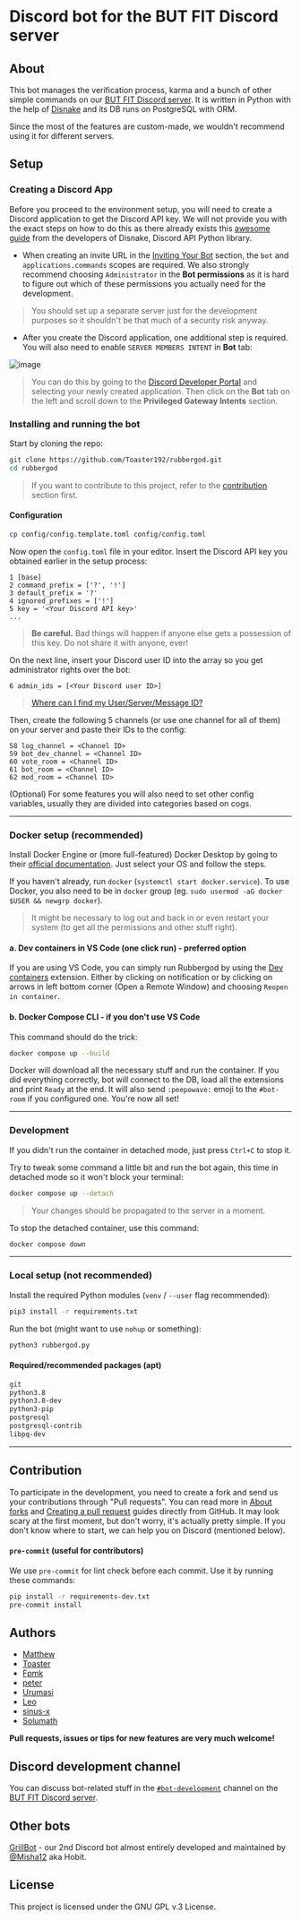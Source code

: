 # Discord bot for the BUT FIT Discord server

## About

This bot manages the verification process, karma and a bunch of other simple commands
on our [BUT FIT Discord server](https://discord.com/invite/vutfit). It is written in Python with the help of [Disnake](https://docs.disnake.dev/en/latest/index.html) and its DB runs on PostgreSQL with ORM.

Since the most of the features are custom-made, we
wouldn't recommend using it for different servers.

## Setup

### Creating a Discord App

Before you proceed to the environment setup, you will need to create a Discord application
to get the Discord API key. We will not provide you with the exact steps on how to do this as there already exists this 
[awesome guide](https://docs.disnake.dev/en/latest/discord.html)
from the developers of Disnake, Discord API Python library.

- When creating an invite URL in the [Inviting Your Bot](https://docs.disnake.dev/en/latest/discord.html#inviting-your-bot) section, 
the `bot` and `applications.commands` scopes are required. We also strongly recommend choosing `Administrator` in the __Bot permissions__
as it is hard to figure out which of these permissions you actually need for the development. 

> You should set up a separate server just for the development purposes so it shouldn't be that much of a security risk anyway.

- After you create the Discord application, one additional step is required.
You will also need to enable `SERVER MEMBERS INTENT` in __Bot__ tab:

![image](https://user-images.githubusercontent.com/16971100/224842973-efa05793-31a4-4e88-b2da-8bc864d6adcb.png)

> You can do this by going to the [Discord Developer Portal](https://discord.com/developers/applications) and selecting your newly created application. 
Then click on the __Bot__ tab on the left and scroll down to the __Privileged Gateway Intents__ section.

### Installing and running the bot

Start by cloning the repo:

```bash
git clone https://github.com/Toaster192/rubbergod.git
cd rubbergod
```

> If you want to contribute to this project, refer to the [contribution](#contribution) section first.

#### Configuration

```bash
cp config/config.template.toml config/config.toml
```

Now open the `config.toml` file in your editor. Insert the Discord API key you obtained earlier in the setup process:
```
1 [base]
2 command_prefix = ['?', '!']
3 default_prefix = '?'
4 ignored_prefixes = ['!']
5 key = '<Your Discord API key>'
...
```

> __Be careful.__ Bad things will happen if anyone else gets a possession of this key. Do not share it with anyone, ever!

On the next line, insert your Discord user ID into the array so you get administrator rights over the bot:

```
6 admin_ids = [<Your Discord user ID>]
```

> [Where can I find my User/Server/Message ID?](https://support.discord.com/hc/en-us/articles/206346498-Where-can-I-find-my-User-Server-Message-ID-)

Then, create the following 5 channels (or use one channel for all of them) on your server and paste their IDs to the config:

```
58 log_channel = <Channel ID>
59 bot_dev_channel = <Channel ID>
60 vote_room = <Channel ID>
61 bot_room = <Channel ID>
62 mod_room = <Channel ID>
```

(Optional) For some features you will also need to set other config variables, usually they are divided into categories based on cogs.

--------------------------------------

### Docker setup (recommended)

Install Docker Engine or (more full-featured) Docker Desktop by going to their [official documentation](https://docs.docker.com/engine/install/). Just select your OS and follow the steps.

If you haven't already, run `docker` (`systemctl start docker.service`). To use Docker, you also need to be in `docker` group (eg. `sudo usermod -aG docker $USER && newgrp docker`).

> It might be necessary to log out and back in or even restart your system (to get all the permissions and other stuff right).

#### a. Dev containers in VS Code (one click run) - preferred option

If you are using VS Code, you can simply run Rubbergod by using the [Dev containers](https://marketplace.visualstudio.com/items?itemName=ms-vscode-remote.remote-containers) extension. 
Either by clicking on notification or by clicking on arrows in left bottom corner (Open a Remote Window) and choosing `Reopen in container`.

#### b. Docker Compose CLI - if you don't use VS Code

This command should do the trick:

```bash
docker compose up --build
```

Docker will download all the necessary stuff and run the container. If you did everything correctly, bot will connect to the DB, load all the extensions and print `Ready` at the end. It will also send `:peepowave:` emoji to the `#bot-room` if you configured one. You're now all set!

--------------------------------------

### Development

If you didn't run the container in detached mode, just press `Ctrl+C` to stop it.

Try to tweak some command a little bit and run the bot again, this time in detached mode so it won't block your terminal:

```bash
docker compose up --detach
```

> Your changes should be propagated to the server in a moment.

To stop the detached container, use this command:

```bash
docker compose down
```

--------------------------------------

### Local setup (not recommended)

Install the required Python modules (`venv` / `--user` flag recommended):

```bash
pip3 install -r requirements.txt
```

Run the bot (might want to use `nohup` or something):

```bash
python3 rubbergod.py
```

#### Required/recommended packages (apt)

```bash
git
python3.8
python3.8-dev
python3-pip
postgresql
postgresql-contrib
libpq-dev
```
---------------------------------------

## Contribution

To participate in the development, you need to create a fork and send us your contributions through "Pull requests". You can read more in [About forks](https://docs.github.com/en/get-started/quickstart/fork-a-repo#about-forks) and [Creating a pull request](https://docs.github.com/en/pull-requests/collaborating-with-pull-requests/proposing-changes-to-your-work-with-pull-requests/creating-a-pull-request) guides directly from GitHub. It may look scary at the first moment, but don't worry, it's actually pretty simple. If you don't know where to start, we can help you on Discord (mentioned below).

#### `pre-commit` (useful for contributors)

We use `pre-commit` for lint check before each commit. Use it by running these commands:

```bash
pip install -r requirements-dev.txt
pre-commit install
```

## Authors

* [Matthew](https://github.com/matejsoroka)
* [Toaster](https://github.com/toaster192)
* [Fpmk](https://github.com/TheGreatfpmK)
* [peter](https://github.com/peterdragun)
* [Urumasi](https://github.com/Urumasi)
* [Leo](https://github.com/ondryaso)
* [sinus-x](https://github.com/sinus-x)
* [Solumath](https://github.com/solumath)

**Pull requests, issues or tips for new features are very much welcome!**

## Discord development channel

You can discuss bot-related stuff in the [`#bot-development`](https://discord.com/channels/461541385204400138/597009137905303552) channel on the [BUT FIT Discord server](https://discord.com/invite/vutfit).

## Other bots

[GrillBot](https://github.com/GrillBot) - our 2nd Discord bot almost entirely developed and maintained by [@Misha12](https://github.com/Misha12) aka Hobit.

## License

This project is licensed under the GNU GPL v.3 License.
